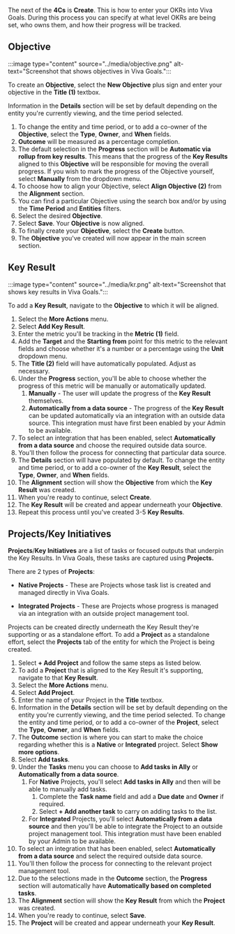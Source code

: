 The next of the **4Cs** is **Create**. This is how to enter your OKRs into Viva Goals. During this process you can specify at what level OKRs are being set, who owns them, and how their progress will be tracked.

## Objective

:::image type="content" source="../media/objective.png" alt-text="Screenshot that shows objectives in Viva Goals.":::

To create an **Objective**, select the **New Objective** plus sign and enter your objective in the **Title (1)** textbox.

Information in the **Details** section will be set by default depending on the entity you're currently viewing, and the time period selected.

1. To change the entity and time period, or to add a co-owner of the **Objective**, select the **Type**, **Owner**, and **When** fields.
1. **Outcome** will be measured as a percentage completion.
1. The default selection in the **Progress** section will be **Automatic via rollup from key results**. This means that the progress of the **Key Results** aligned to this **Objective** will be responsible for moving the overall progress. If you wish to mark the progress of the Objective yourself, select **Manually** from the dropdown menu.
1. To choose how to align your Objective, select **Align Objective (2)** from the **Alignment** section.
1. You can find a particular Objective using the search box and/or by using the **Time Period** and **Entities** filters.
1. Select the desired **Objective**.
1. Select **Save**. Your **Objective** is now aligned.
1. To finally create your **Objective**, select the **Create** button.
1. The **Objective** you've created will now appear in the main screen section.

## Key Result

:::image type="content" source="../media/kr.png" alt-text="Screenshot that shows key results in Viva Goals.":::

To add a **Key Result**, navigate to the **Objective** to which it will be aligned.

1. Select the **More Actions** menu.
1. Select **Add Key Result**.
1. Enter the metric you'll be tracking in the **Metric (1)** field.
1. Add the **Target** and the **Starting from** point for this metric to the relevant fields and choose whether it's a number or a percentage using the **Unit** dropdown menu.
1. The **Title (2)** field will have automatically populated. Adjust as necessary.
1. Under the **Progress** section, you'll be able to choose whether the progress of this metric will be manually or automatically updated.
    1. **Manually** - The user will update the progress of the **Key Result** themselves.
    1. **Automatically from a data source** - The progress of the **Key Result** can be updated automatically via an integration with an outside data source. This integration must have first been enabled by your Admin to be available.
1. To select an integration that has been enabled, select **Automatically from a data source** and choose the required outside data source.
1. You'll then follow the process for connecting that particular data source.
1. The **Details** section will have populated by default. To change the entity and time period, or to add a co-owner of the **Key Result**, select the **Type**, **Owner**, and **When** fields.
1. The **Alignment** section will show the **Objective** from which the **Key Result** was created.
1. When you're ready to continue, select **Create**.
1. The **Key Result** will be created and appear underneath your **Objective**.
1. Repeat this process until you've created 3-5 **Key Results**.

## Projects/Key Initiatives

**Projects**/**Key Initiatives** are a list of tasks or focused outputs that underpin the Key Results. In Viva Goals, these tasks are captured using **Projects.**

There are 2 types of **Projects**:

- **Native Projects** - These are Projects whose task list is created and managed directly in Viva Goals.

- **Integrated Projects** - These are Projects whose progress is managed via an integration with an outside project management tool.

Projects can be created directly underneath the Key Result they're supporting or as a standalone effort. To add a **Project** as a standalone effort, select the **Projects** tab of the entity for which the Project is being created.

1. Select **+ Add Project** and follow the same steps as listed below.
1. To add a **Project** that is aligned to the Key Result it's supporting, navigate to that **Key Result**.
1. Select the **More Actions** menu.
1. Select **Add Project**.
1. Enter the name of your Project in the **Title** textbox.
1. Information in the **Details** section will be set by default depending on the entity you're currently viewing, and the time period selected. To change the entity and time period, or to add a co-owner of the **Project**, select the **Type**, **Owner**, and **When** fields.
1. The **Outcome** section is where you can start to make the choice regarding whether this is a **Native** or **Integrated** project. Select **Show more options**.
1. Select **Add tasks**.
1. Under the **Tasks** menu you can choose to **Add tasks in Ally** or **Automatically from a data source**.
    1. For **Native** Projects, you'll select **Add tasks in Ally** and then will be able to manually add tasks.
        1. Complete the **Task name** field and add a **Due date** and **Owner** if required.
        1. Select **+ Add another task** to carry on adding tasks to the list.
    1. For **Integrated** Projects, you'll select **Automatically from a data source** and then you'll be able to integrate the Project to an outside project management tool. This integration must have been enabled by your Admin to be available.
1. To select an integration that has been enabled, select **Automatically from a data source** and select the required outside data source.
1. You'll then follow the process for connecting to the relevant project management tool.
1. Due to the selections made in the **Outcome** section, the **Progress** section will automatically have **Automatically based on completed tasks**.
1. The **Alignment** section will show the **Key Result** from which the **Project** was created.
1. When you're ready to continue, select **Save**.
1. The **Project** will be created and appear underneath your **Key Result**.
